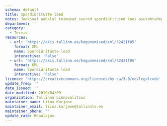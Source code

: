 ```yaml
---
schema: default
title: Spordiürituste load
notes: Jooksval nädalal toimuvad suured spordiüritused koos asukohtadega
department: ''
category:
  - Tervis
resources:
  - url: 'https://akis.tallinn.ee/kogunemised/xml/32421f85'
    format: XML
    name: Spordiürituste load
    interactive: 'False'
  - url: 'https://akis.tallinn.ee/kogunemised/kml/32421f85'
    format: KML
    name: Spordiürituste load
    interactive: 'False'
license: 'https://creativecommons.org/licenses/by-sa/3.0/ee/legalcode'
update_freq: ''
date_issued: ''
date_modified: 2019/04/09
organization: Tallinna Linnavalitsus
maintainer_name: Liina Karjane
maintainer_email: liina.karjane@tallinnlv.ee
maintainer_phone: ''
update_rate: Reaalajas
---
```

